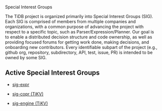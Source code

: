 Special Interest Groups

The TiDB project is organized primarily into Special Interest Groups
(SIG). Each SIG is comprised of members from multiple companies and
organizations, with a common purpose of advancing the project with respect to a
specific topic, such as Parser/Expression/Planner. Our goal is to enable a
distributed decision structure and code ownership, as well as providing focused
forums for getting work done, making decisions, and onboarding new
contributors. Every identifiable subpart of the project (e.g., github org,
repository, subdirectory, API, test, issue, PR) is intended to be owned by some
SIG.

## Active Special Interest Groups

* [sig-expr](./sig-expr)

* [sig-copr (TiKV)](https://github.com/tikv/community/tree/master/sig/coprocessor)

* [sig-engine (TiKV)](https://github.com/tikv/community/tree/master/sig/engine)

  
